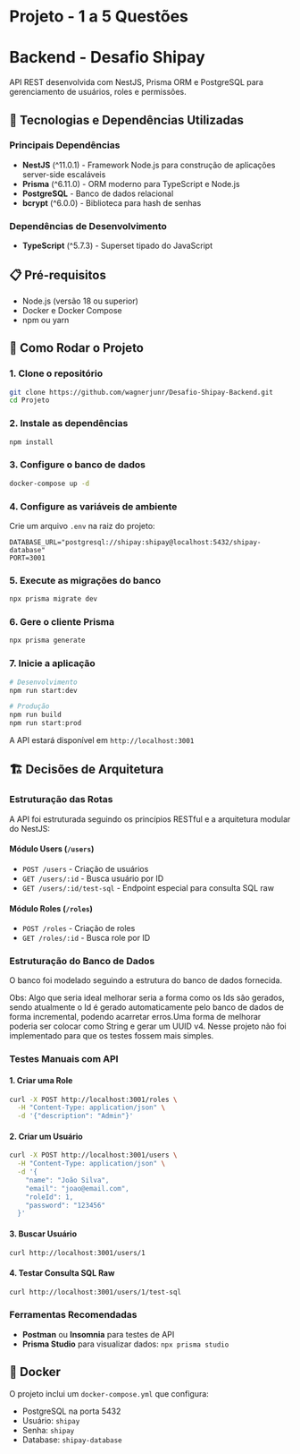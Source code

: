          
# Projeto - 1 a 5 Questões
         
# Backend - Desafio Shipay

API REST desenvolvida com NestJS, Prisma ORM e PostgreSQL para gerenciamento de usuários, roles e permissões.

## 🚀 Tecnologias e Dependências Utilizadas

### Principais Dependências
- **NestJS** (^11.0.1) - Framework Node.js para construção de aplicações server-side escaláveis
- **Prisma** (^6.11.0) - ORM moderno para TypeScript e Node.js
- **PostgreSQL** - Banco de dados relacional
- **bcrypt** (^6.0.0) - Biblioteca para hash de senhas

### Dependências de Desenvolvimento
- **TypeScript** (^5.7.3) - Superset tipado do JavaScript

## 📋 Pré-requisitos

- Node.js (versão 18 ou superior)
- Docker e Docker Compose
- npm ou yarn

## 🔧 Como Rodar o Projeto

### 1. Clone o repositório
```bash
git clone https://github.com/wagnerjunr/Desafio-Shipay-Backend.git
cd Projeto
```

### 2. Instale as dependências
```bash
npm install
```

### 3. Configure o banco de dados
```bash
docker-compose up -d
```

### 4. Configure as variáveis de ambiente
Crie um arquivo `.env` na raiz do projeto:
```env
DATABASE_URL="postgresql://shipay:shipay@localhost:5432/shipay-database"
PORT=3001
```

### 5. Execute as migrações do banco
```bash
npx prisma migrate dev
```

### 6. Gere o cliente Prisma
```bash
npx prisma generate
```

### 7. Inicie a aplicação
```bash
# Desenvolvimento
npm run start:dev

# Produção
npm run build
npm run start:prod
```

A API estará disponível em `http://localhost:3001`

## 🏗️ Decisões de Arquitetura

### Estruturação das Rotas

A API foi estruturada seguindo os princípios RESTful e a arquitetura modular do NestJS:

#### **Módulo Users** (`/users`)
- `POST /users` - Criação de usuários
- `GET /users/:id` - Busca usuário por ID
- `GET /users/:id/test-sql` - Endpoint especial para consulta SQL raw

#### **Módulo Roles** (`/roles`)
- `POST /roles` - Criação de roles
- `GET /roles/:id` - Busca role por ID

### Estruturação do Banco de Dados

O banco foi modelado seguindo a estrutura do banco de dados fornecida.

Obs: Algo que seria ideal melhorar seria a forma como os Ids são gerados, sendo atualmente o Id é gerado automaticamente pelo banco de dados de forma incremental, podendo acarretar erros.Uma forma de melhorar poderia ser colocar como String e gerar um UUID v4.
Nesse projeto não foi implementado para que os testes fossem mais simples. 


### Testes Manuais com API

#### 1. Criar uma Role
```bash
curl -X POST http://localhost:3001/roles \
  -H "Content-Type: application/json" \
  -d '{"description": "Admin"}'
```

#### 2. Criar um Usuário
```bash
curl -X POST http://localhost:3001/users \
  -H "Content-Type: application/json" \
  -d '{
    "name": "João Silva",
    "email": "joao@email.com",
    "roleId": 1,
    "password": "123456"
  }'
```

#### 3. Buscar Usuário
```bash
curl http://localhost:3001/users/1
```

#### 4. Testar Consulta SQL Raw
```bash
curl http://localhost:3001/users/1/test-sql
```

### Ferramentas Recomendadas
- **Postman** ou **Insomnia** para testes de API
- **Prisma Studio** para visualizar dados: `npx prisma studio`

## 🐳 Docker

O projeto inclui um `docker-compose.yml` que configura:
- PostgreSQL na porta 5432
- Usuário: `shipay`
- Senha: `shipay`
- Database: `shipay-database`


        